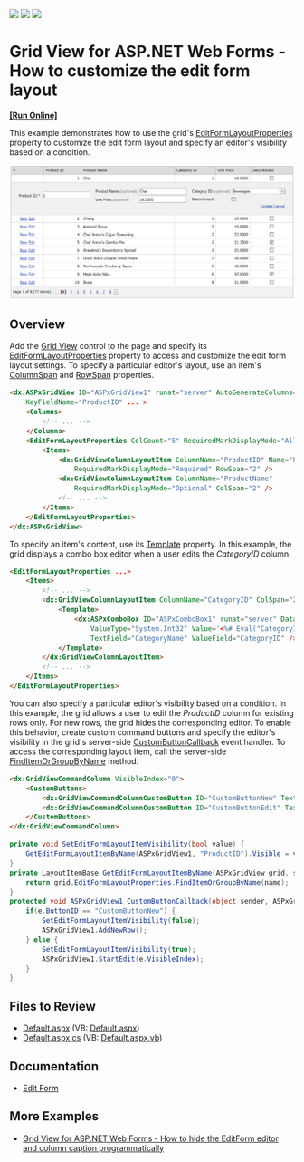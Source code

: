 <!-- default badges list -->
![](https://img.shields.io/endpoint?url=https://codecentral.devexpress.com/api/v1/VersionRange/128533294/22.1.3%2B)
[![](https://img.shields.io/badge/Open_in_DevExpress_Support_Center-FF7200?style=flat-square&logo=DevExpress&logoColor=white)](https://supportcenter.devexpress.com/ticket/details/T285676)
[![](https://img.shields.io/badge/📖_How_to_use_DevExpress_Examples-e9f6fc?style=flat-square)](https://docs.devexpress.com/GeneralInformation/403183)
<!-- default badges end -->
# Grid View for ASP.NET Web Forms - How to customize the edit form layout
<!-- run online -->
**[[Run Online]](https://codecentral.devexpress.com/t285676/)**
<!-- run online end -->

This example demonstrates how to use the grid's [EditFormLayoutProperties](https://docs.devexpress.com/AspNet/DevExpress.Web.ASPxGridView.EditFormLayoutProperties) property to customize the edit form layout and specify an editor's visibility based on a condition.

![Edit form layout](EditFormLayout.png)

## Overview

Add the [Grid View](https://docs.devexpress.com/AspNet/DevExpress.Web.ASPxGridView) control to the page and specify its [EditFormLayoutProperties](https://docs.devexpress.com/AspNet/DevExpress.Web.ASPxGridView.EditFormLayoutProperties) property to access and customize the edit form layout settings. To specify a particular editor's layout, use an item's [ColumnSpan](https://docs.devexpress.com/AspNet/DevExpress.Web.LayoutItemBase.ColumnSpan) and [RowSpan](https://docs.devexpress.com/AspNet/DevExpress.Web.LayoutItemBase.RowSpan) properties.

```aspx
<dx:ASPxGridView ID="ASPxGridView1" runat="server" AutoGenerateColumns="False" DataSourceID="SqlDataSource1"
    KeyFieldName="ProductID" ... >
    <Columns>
        <!-- ... -->
    </Columns>
    <EditFormLayoutProperties ColCount="5" RequiredMarkDisplayMode="All">
        <Items>
            <dx:GridViewColumnLayoutItem ColumnName="ProductID" Name="ProductID"
                RequiredMarkDisplayMode="Required" RowSpan="2" />
            <dx:GridViewColumnLayoutItem ColumnName="ProductName"
                RequiredMarkDisplayMode="Optional" ColSpan="2" />
            <!-- ... -->
        </Items>
    </EditFormLayoutProperties>
</dx:ASPxGridView>
```

To specify an item's content, use its [Template](https://docs.devexpress.com/AspNet/DevExpress.Web.GridViewColumnLayoutItem.Template) property. In this example, the grid displays a combo box editor when a user edits the *CategoryID* column.

```aspx
<EditFormLayoutProperties ...>
    <Items>
        <!-- ... -->
        <dx:GridViewColumnLayoutItem ColumnName="CategoryID" ColSpan="2" RequiredMarkDisplayMode="Auto">
            <Template>
                <dx:ASPxComboBox ID="ASPxComboBox1" runat="server" DataSourceID="SqlDataSource2"
                    ValueType="System.Int32" Value='<%# Eval("CategoryID") %>'
                    TextField="CategoryName" ValueField="CategoryID" />
            </Template>
        </dx:GridViewColumnLayoutItem>
        <!-- ... -->
    </Items>
</EditFormLayoutProperties>
```

You can also specify a particular editor's visibility based on a condition. In this example, the grid allows a user to edit the *ProductID* column for existing rows only. For new rows, the grid hides the corresponding editor. To enable this behavior, create custom command buttons and specify the editor's visibility in the grid's server-side [CustomButtonCallback](https://docs.devexpress.com/AspNet/DevExpress.Web.ASPxGridView.CustomButtonCallback) event handler. To access the corresponding layout item, call the server-side [FindItemOrGroupByName](https://docs.devexpress.com/AspNet/DevExpress.Web.FormLayoutProperties.FindItemOrGroupByName(System.String)) method.

```aspx
<dx:GridViewCommandColumn VisibleIndex="0">
    <CustomButtons>
        <dx:GridViewCommandColumnCustomButton ID="CustomButtonNew" Text="New" />
        <dx:GridViewCommandColumnCustomButton ID="CustomButtonEdit" Text="Edit" />
    </CustomButtons>
</dx:GridViewCommandColumn>
```

```cs
private void SetEditFormLayoutItemVisibility(bool value) {
    GetEditFormLayoutItemByName(ASPxGridView1, "ProductID").Visible = value;
}
private LayoutItemBase GetEditFormLayoutItemByName(ASPxGridView grid, string name) {
    return grid.EditFormLayoutProperties.FindItemOrGroupByName(name);
}
protected void ASPxGridView1_CustomButtonCallback(object sender, ASPxGridViewCustomButtonCallbackEventArgs e) {
    if(e.ButtonID == "CustomButtonNew") {
        SetEditFormLayoutItemVisibility(false);
        ASPxGridView1.AddNewRow();
    } else {
        SetEditFormLayoutItemVisibility(true);
        ASPxGridView1.StartEdit(e.VisibleIndex);
    }
}
```

## Files to Review

* [Default.aspx](./CS/Default.aspx) (VB: [Default.aspx](./VB/Default.aspx))
* [Default.aspx.cs](./CS/Default.aspx.cs) (VB: [Default.aspx.vb](./VB/Default.aspx.vb))

## Documentation

* [Edit Form](https://docs.devexpress.com/AspNet/3680/components/grid-view/visual-elements/edit-form)

## More Examples

* [Grid View for ASP.NET Web Forms - How to hide the EditForm editor and column caption programmatically](https://github.com/DevExpress-Examples/asp-net-web-forms-grid-hide-edit-form-editor-programmatically)
